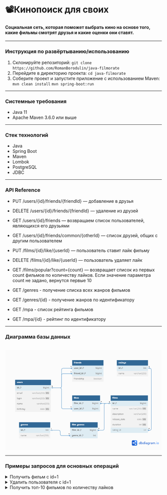 # 📽️Кинопоиск для своих
#### Социальная сеть, которая поможет выбрать кино на основе того, какие фильмы смотрят друзья и какие оценки они ставят.
___
### Инструкция по развёртыванию/использованию
1. Склонируйте репозиторий:
   `git clone https://github.com/RomanBorodulin/java-filmorate`
2. Перейдите в директорию проекта:
   `cd java-filmorate`
3. Соберите проект и запустите приложение с использованием Maven:
   `mvn clean install`
   `mvn spring-boot:run`
___
### Системные требования
* Java 11
* Apache Maven 3.6.0 или выше
___
### Cтек технологий                
* Java
* Spring Boot                               
* Maven
* Lombok
* PostgreSQL
* JDBC
___                                      
### API Reference
* PUT /users/{id}/friends/{friendId} — добавление в друзья

* DELETE /users/{id}/friends/{friendId} — удаление из друзей

* GET /users/{id}/friends — возвращаем список пользователей, являющихся его друзьями

* GET /users/{id}/friends/common/{otherId} — список друзей, общих с другим пользователем

* PUT /films/{id}/like/{userId} — пользователь ставит лайк фильму

* DELETE /films/{id}/like/{userId} — пользователь удаляет лайк

* GET /films/popular?count={count} — возвращает список из первых count фильмов по количеству лайков. Если значение параметра count не задано, вернутся первые 10

* GET /genres - получение списка всех жанров фильмов

* GET /genres/{id} - получение жанров по идентификатору

* GET /mpa - список рейтинга фильмов

* GET /mpa/{id} - рейтинг по идентификатору
___
### Диаграмма базы данных

<br>![ER-диаграмма базы данных](ER-diagram.png)
___
### Примеры запросов для основных операций

<details>
  <summary>Получить фильм с id=1</summary>

```sql
    SELECT *
    FROM films
    WHERE id = 1;
```

</details>  

<details>
  <summary>Удалить пользователя с id=1</summary>

```sql
    DELETE
    FROM users
    WHERE id = 1;
```

</details>

<details>
  <summary>Получить топ-10 фильмов по количеству лайков</summary>

```sql
    SELECT f.*,

    COUNT(l.user_id) AS count_likes

    FROM films AS f

    LEFT JOIN likes AS l ON f.id=l.film_id

    GROUP BY f.id

    ORDER BY count_likes DESC

    LIMIT 10;
```

</details>  

